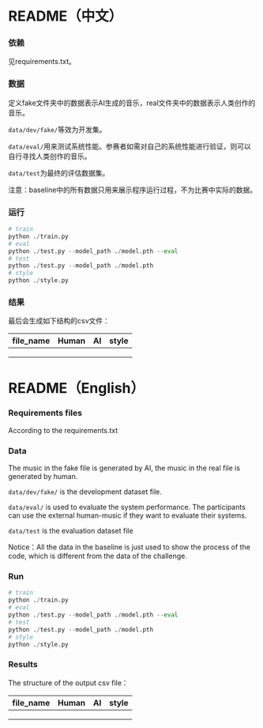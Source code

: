 # README（中文）

### 依赖

见requirements.txt。

### 数据

定义fake文件夹中的数据表示AI生成的音乐，real文件夹中的数据表示人类创作的音乐。

`data/dev/fake/`等效为开发集。

`data/eval/`用来测试系统性能。参赛者如需对自己的系统性能进行验证，则可以自行寻找人类创作的音乐。

`data/test`为最终的评估数据集。

注意：baseline中的所有数据只用来展示程序运行过程，不为比赛中实际的数据。

### 运行

```python
# train
python ./train.py
# eval
python ./test.py --model_path ./model.pth --eval
# test
python ./test.py --model_path ./model.pth
# style
python ./style.py
```

### 结果

最后会生成如下结构的csv文件：

| file_name | Human | AI   | style |
| --------- | ----- | ---- | ----- |
|           |       |      |       |
|           |       |      |       |
|           |       |      |       |

# README（English）

### Requirements files

According to the requirements.txt

### Data

The music in the fake file is generated by AI, the music in the real file is generated by human.

`data/dev/fake/` is the development dataset file.

`data/eval/` is used to evaluate the system performance. The participants can use the external 
human-music if they want to evaluate their systems.

`data/test` is the evaluation dataset file

Notice：All the data in the baseline is just used to show the process of the code, 
which is different from the data of the challenge.

### Run

```python
# train
python ./train.py
# eval
python ./test.py --model_path ./model.pth --eval
# test
python ./test.py --model_path ./model.pth
# style
python ./style.py
```

### Results

The structure of the output csv file：

| file_name | Human | AI   | style |
| --------- | ----- | ---- | ----- |
|           |       |      |       |
|           |       |      |       |
|           |       |      |       |
